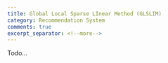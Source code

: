 ```yaml
---
title: Global Local Sparse LInear Method (GLSLIM)
category: Recommendation System
comments: true
excerpt_separator: <!--more-->
---
```

Todo...
<!--more-->
